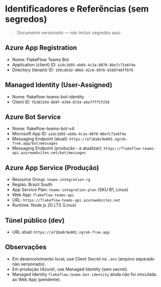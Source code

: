 # Identificadores e Referências (sem segredos)

> Documento versionado — não incluir segredos aqui.

## Azure App Registration
- Nome: FlakeFlow Teams Bot
- Application (client) ID: `a1dc1605-eb6b-4c3a-8070-86e7c71e6f4e`
- Directory (tenant) ID: `199cd63d-d06d-42c6-8976-6588f48ff6f8`

## Managed Identity (User-Assigned)
- Nome: flakeflow-teams-bot-identity
- Client ID: `7b383354-8b9f-4394-8724-e6e7fff5f258`

## Azure Bot Service
- Nome: flakeflow-teams-bot-v4
- Microsoft App ID: `a1dc1605-eb6b-4c3a-8070-86e7c71e6f4e`
- Messaging Endpoint (atual): `https://a718a8c9e801.ngrok-free.app/bot/messages`
- Messaging Endpoint (produção - a atualizar): `https://flakeflow-teams-api.azurewebsites.net/bot/messages`

## Azure App Service (Produção)
- Resource Group: `teams-integration-rg`
- Região: Brazil South
- App Service Plan: `teams-integration-plan` (SKU B1, Linux)
- Web App: `flakeflow-teams-api`
- URL: `https://flakeflow-teams-api.azurewebsites.net`
- Runtime: Node.js 20 LTS (Linux)

## Túnel público (dev)
- URL atual: `https://a718a8c9e801.ngrok-free.app`

## Observações
- Em desenvolvimento local, use Client Secret no `.env` (arquivo separado não versionado).
- Em produção (Azure), use Managed Identity (sem secret).
- Managed Identity `flakeflow-teams-bot-identity` ainda não foi vinculada ao Web App (pendente).
